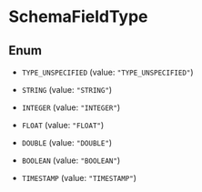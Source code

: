# SchemaFieldType

## Enum

* `TYPE_UNSPECIFIED` (value: `"TYPE_UNSPECIFIED"`)

* `STRING` (value: `"STRING"`)

* `INTEGER` (value: `"INTEGER"`)

* `FLOAT` (value: `"FLOAT"`)

* `DOUBLE` (value: `"DOUBLE"`)

* `BOOLEAN` (value: `"BOOLEAN"`)

* `TIMESTAMP` (value: `"TIMESTAMP"`)



